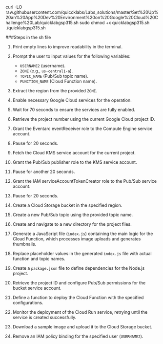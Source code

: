 curl -LO raw.githubusercontent.com/quiccklabs/Labs_solutions/master/Set%20Up%20an%20App%20Dev%20Environment%20on%20Google%20Cloud%20Challenge%20Lab/quicklabgsp315.sh
sudo chmod +x quicklabgsp315.sh
./quicklabgsp315.sh


###Steps in the sh file

1. Print empty lines to improve readability in the terminal.

2. Prompt the user to input values for the following variables:
   - `USERNAME2` (username).
   - `ZONE` (e.g., `us-central1-a`).
   - `TOPIC_NAME` (Pub/Sub topic name).
   - `FUNCTION_NAME` (Cloud Function name).

3. Extract the region from the provided `ZONE`.

4. Enable necessary Google Cloud services for the operation.

5. Wait for 70 seconds to ensure the services are fully enabled.

6. Retrieve the project number using the current Google Cloud project ID.

7. Grant the Eventarc eventReceiver role to the Compute Engine service account.

8. Pause for 20 seconds.

9. Fetch the Cloud KMS service account for the current project.

10. Grant the Pub/Sub publisher role to the KMS service account.

11. Pause for another 20 seconds.

12. Grant the IAM serviceAccountTokenCreator role to the Pub/Sub service account.

13. Pause for 20 seconds.

14. Create a Cloud Storage bucket in the specified region.

15. Create a new Pub/Sub topic using the provided topic name.

16. Create and navigate to a new directory for the project files.

17. Generate a JavaScript file (`index.js`) containing the main logic for the Cloud Function, which processes image uploads and generates thumbnails.

18. Replace placeholder values in the generated `index.js` file with actual function and topic names.

19. Create a `package.json` file to define dependencies for the Node.js project.

20. Retrieve the project ID and configure Pub/Sub permissions for the bucket service account.

21. Define a function to deploy the Cloud Function with the specified configurations.

22. Monitor the deployment of the Cloud Run service, retrying until the service is created successfully.

23. Download a sample image and upload it to the Cloud Storage bucket.

24. Remove an IAM policy binding for the specified user (`USERNAME2`).